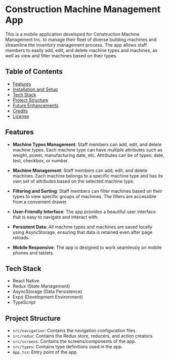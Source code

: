 # Construction Machine Management App

This is a mobile application developed for Construction Machine Management Inc. to manage their fleet of diverse building machines and streamline the inventory management process. The app allows staff members to easily add, edit, and delete machine types and machines, as well as view and filter machines based on their types.

## Table of Contents

- [Features](#features)
- [Installation and Setup](#installation-and-setup)
- [Tech Stack](#tech-stack)
- [Project Structure](#project-structure)
- [Future Enhancements](#future-enhancements)
- [Credits](#credits)
- [License](#license)

## Features

- **Machine Types Management**: Staff members can add, edit, and delete machine types. Each machine type can have multiple attributes such as weight, power, manufacturing date, etc. Attributes can be of types: date, text, checkbox, or number.

- **Machine Management**: Staff members can add, edit, and delete machines. Each machine belongs to a specific machine type and has its own set of attributes based on the selected machine type.

- **Filtering and Sorting**: Staff members can filter machines based on their types to view specific groups of machines. The filters are accessible from a convenient drawer.

- **User-Friendly Interface**: The app provides a beautiful user interface that is easy to navigate and interact with.

- **Persistent Data**: All machine types and machines are saved locally using AsyncStorage, ensuring that data is retained even after page reloads.

- **Mobile Responsive**: The app is designed to work seamlessly on mobile phones and tablets.

## Tech Stack

- React Native
- Redux (State Management)
- AsyncStorage (Data Persistence)
- Expo (Development Environment)
- TypeScript

## Project Structure

- `src/navigation`: Contains the navigation configuration files.
- `src/redux`: Contains the Redux store, reducers, and action creators.
- `src/screens`: Contains the screens/components of the app.
- `src/types`: Contains type definitions used in the app.
- `App.tsx`: Entry point of the app.

